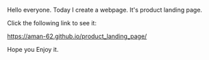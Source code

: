 Hello everyone. Today I  create a webpage. It's product landing page.

Click the following link to see it:

https://aman-62.github.io/product_landing_page/

Hope you Enjoy it.
